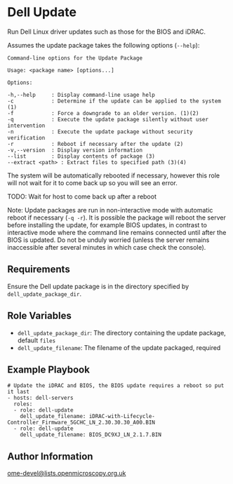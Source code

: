 Dell Update
===========

Run Dell Linux driver updates such as those for the BIOS and iDRAC.

Assumes the update package takes the following options (`--help`):

    Command-line options for the Update Package

    Usage: <package name> [options...]

    Options:

    -h,--help     : Display command-line usage help
    -c            : Determine if the update can be applied to the system (1)
    -f            : Force a downgrade to an older version. (1)(2)
    -q            : Execute the update package silently without user intervention
    -n            : Execute the update package without security verification
    -r            : Reboot if necessary after the update (2)
    -v,--version  : Display version information
    --list        : Display contents of package (3)
    --extract <path> : Extract files to specified path (3)(4)

The system will be automatically rebooted if necessary, however this role will not wait for it to come back up so you will see an error.

TODO: Wait for host to come back up after a reboot

Note: Update packages are run in non-interactive mode with automatic reboot if necessary (`-q -r`).
It is possible the package will reboot the server before installing the update, for example BIOS updates, in contrast to interactive mode where the command line remains connected until after the BIOS is updated.
Do not be unduly worried (unless the server remains inaccessible after several minutes in which case check the console).


Requirements
------------

Ensure the Dell update package is in the directory specified by `dell_update_package_dir`.


Role Variables
--------------

- `dell_update_package_dir`: The directory containing the update package, default `files`
- `dell_update_filename`: The filename of the update packaged, required


Example Playbook
----------------

    # Update the iDRAC and BIOS, the BIOS update requires a reboot so put it last
    - hosts: dell-servers
      roles:
      - role: dell-update
        dell_update_filename: iDRAC-with-Lifecycle-Controller_Firmware_5GCHC_LN_2.30.30.30_A00.BIN
      - role: dell-update
        dell_update_filename: BIOS_DC9XJ_LN_2.1.7.BIN



Author Information
------------------

ome-devel@lists.openmicroscopy.org.uk
